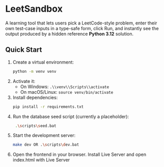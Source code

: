 # LeetSandbox

A learning tool that lets users pick a LeetCode-style problem, enter their own test-case inputs in a type-safe form, click Run, and instantly see the output produced by a hidden reference **Python 3.12** solution.

## Quick Start

1.  Create a virtual environment:
    ```sh
    python -m venv venv
    ```
2.  Activate it:
    *   On Windows: `.\\venv\\Scripts\\activate`
    *   On macOS/Linux: `source venv/bin/activate`
3.  Install dependencies:
    ```sh
    pip install -r requirements.txt
    ```
4.  Run the database seed script (currently a placeholder):
    ```sh
     .\scripts\seed.bat
    ```
5.  Start the development server:
    ```sh
    make dev OR .\scripts\dev.bat
    ```
6.  Open the frontend in your browser. Install Live Server and open index.html with Live Server
